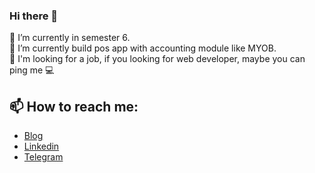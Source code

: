 ### Hi there 👋

<!--
**Azzammi/Azzammi** is a ✨ _special_ ✨ repository because its `README.md` (this file) appears on your GitHub profile.

Here are some ideas to get you started:

- 🔭 I’m currently working on ...
- 🌱 I’m currently learning ...
- 👯 I’m looking to collaborate on ...
- 🤔 I’m looking for help with ...
- 💬 Ask me about ...
- 📫 How to reach me: ...
- 😄 Pronouns: ...
- ⚡ Fun fact: ...
-->
🌱 I’m currently in semester 6.   
🌱 I’m currently build pos app with accounting module like MYOB.  
🔭 I'm looking for a job, if you looking for web developer, maybe you can ping me 💻
## 📫 How to reach me:
* [Blog](https://azzammi.wordpress.com)
* [Linkedin](https://www.linkedin.com/in/azzammi/)
* [Telegram](http://t.me/luthfi_azzammi)
